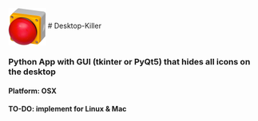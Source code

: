 <img src="button.png" alt="button" width="75" align="center"/> # Desktop-Killer

### Python App with GUI (tkinter or PyQt5) that hides all icons on the desktop

#### Platform: OSX

#### TO-DO: implement for Linux & Mac
